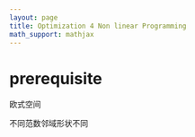 ```yaml
---
layout: page
title: Optimization 4 Non linear Programming
math_support: mathjax
---
```



# prerequisite

欧式空间

不同范数邻域形状不同


